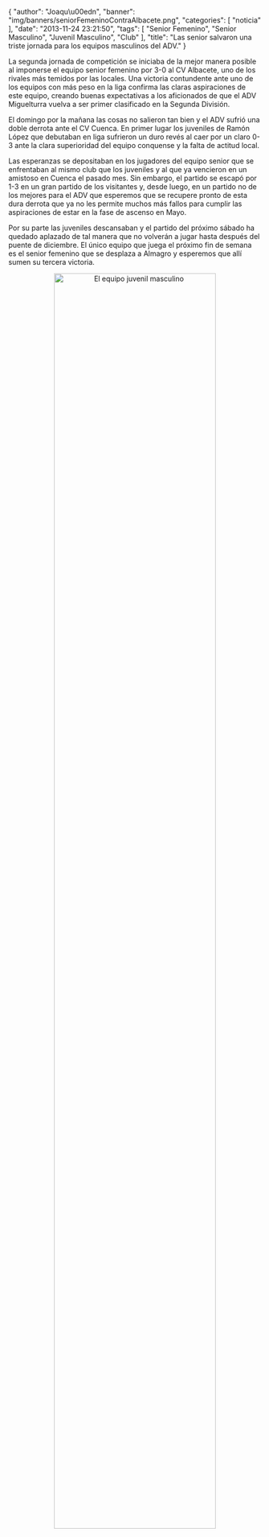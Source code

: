 {
  "author": "Joaqu\u00edn", 
  "banner": "img/banners/seniorFemeninoContraAlbacete.png", 
  "categories": [
    "noticia"
  ], 
  "date": "2013-11-24 23:21:50", 
  "tags": [
    "Senior Femenino", 
    "Senior Masculino", 
    "Juvenil Masculino", 
    "Club"
  ], 
  "title": "Las senior salvaron una triste jornada para los equipos masculinos del ADV."
}

La segunda jornada de competición se iniciaba de la mejor manera posible al imponerse el equipo senior femenino por 3-0 al CV Albacete, uno de los rivales más temidos por las locales. Una victoria contundente ante uno de los equipos con más peso en la liga confirma las claras aspiraciones de este equipo, creando buenas expectativas a los aficionados de que el ADV Miguelturra vuelva a ser primer clasificado en la Segunda División.

El domingo por la mañana las cosas no salieron tan bien y el ADV sufrió una doble derrota ante el CV Cuenca. En primer lugar los juveniles de Ramón López que debutaban en liga sufrieron un duro revés al caer por un claro 0-3 ante la clara superioridad del equipo conquense y la falta de actitud local.

Las esperanzas se depositaban en los jugadores del equipo senior que se enfrentaban al mismo club que los juveniles y al que ya vencieron en un amistoso en Cuenca el pasado mes. Sin embargo, el partido se escapó por 1-3 en un gran partido de los visitantes y, desde luego, en un partido no de los mejores para el ADV que esperemos que se recupere pronto de esta dura derrota que ya no les permite muchos más fallos para cumplir las aspiraciones de estar en la fase de ascenso en Mayo.

Por su parte las juveniles descansaban y el partido del próximo sábado ha quedado aplazado de tal manera que no volverán a jugar hasta después del puente de diciembre. El único equipo que juega el próximo fin de semana es el senior femenino que se desplaza a Almagro y esperemos que allí sumen su tercera victoria.

<center>
<a target="_new" href="http://www.advmiguelturra.org/drupal/sites/default/files/seniorFemeninoContraAlbacete.png"> 
<img alt="El equipo juvenil masculino" width="80%" align="center" src="http://www.advmiguelturra.org/drupal/sites/default/files/seniorFemeninoContraAlbacete.png"/> </a>
</center>

